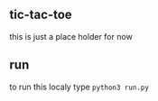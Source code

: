 ## tic-tac-toe

this is just a place holder for now

## run

to run this localy type `python3 run.py`

